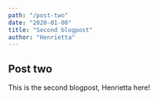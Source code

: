 ```yaml
---
path: "/post-two"
date: "2020-01-08"
title: "Second blogpost"
author: "Henrietta"
---
```


## Post two

This is the second blogpost, Henrietta here!
